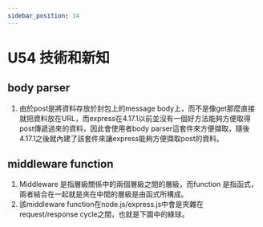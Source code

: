 ```yaml
---
sidebar_position: 14
---
```



# U54 技術和新知



## body parser
1. 由於post是將資料存放於封包上的message body上，而不是像get那麼直接就把資料放在URL，而express在4.17.1以前並沒有一個好方法能夠方便取得post傳遞過來的資料，因此會使用者body parser這套件來方便擷取，隨後4.17.1之後就內建了該套件來讓express能夠方便擷取post的資料。



## middleware function
1. Middleware 是指層級關係中的兩個層級之間的層級，而function 是指函式，兩者結合在一起就是夾在中間的層級是由函式所構成。
2. 該middleware function在node.js/express.js中會是夾雜在request/response cycle之間，也就是下圖中的綠球。